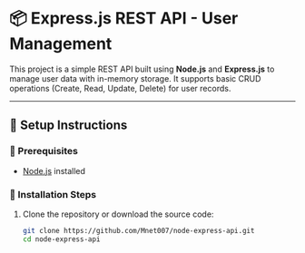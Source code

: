 # 📦 Express.js REST API - User Management

This project is a simple REST API built using **Node.js** and **Express.js** to manage user data with in-memory storage. It supports basic CRUD operations (Create, Read, Update, Delete) for user records.

---

## 🚀 Setup Instructions

### 📌 Prerequisites

- [Node.js](https://nodejs.org/) installed

### 📁 Installation Steps

1. Clone the repository or download the source code:
   ```bash
   git clone https://github.com/Mnet007/node-express-api.git
   cd node-express-api
